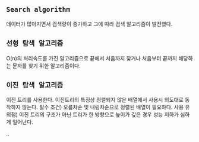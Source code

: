 ## `Search algorithm`
데이터가 많아지면서 검색량이 증가하고 그에 따라 검색 알고리즘이 발전했다.


## `선형 탐색 알고리즘`
O(n)의 처리속도를 가진 알고리즘으로
끝에서 처음까지 찾거나 처음부터 끝까지 해당하는 문자를 찾기 위한 알고리즘이다.

## `이진 탐색 알고리즘`
이진 트리를 사용한다. 
이진트리의 특징상 정렬되지 않은 배열에서 사용시 의도대로 동작하지 않는다.
필수 조건) 오름차순 및 내림차순으로 정렬된 배열이 필요하다.
사용 유의점) 이진 트리의 구조가 아닌 트리가 한 방향으로 높이가 깊은 경우 성능 저하가 심하게 일어난다.

..


